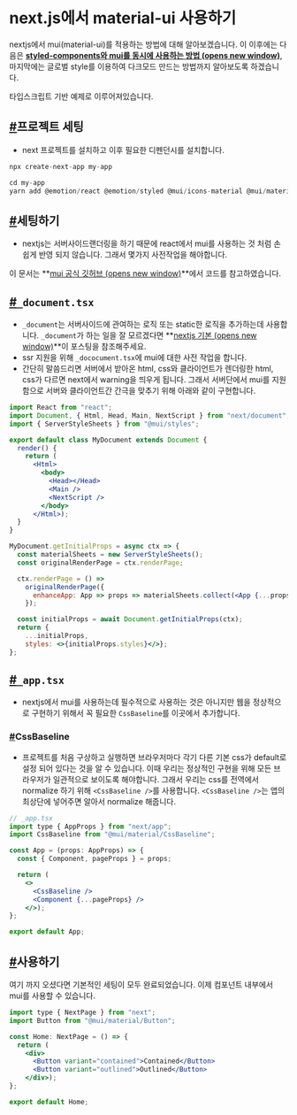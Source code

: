 # **next.js에서 material-ui 사용하기**

nextjs에서 mui(material-ui)를 적용하는 방법에 대해 알아보겠습니다. 이 이후에는 다음은 **[styled-components와 mui를 동시에 사용하는 방법 (opens new window)](https://kyounghwan01.github.io/blog/React/next/mui-styled)**, 마지막에는 글로벌 style를 이용하여 다크모드 만드는 방법까지 알아보도록 하겠습니다.

타입스크립트 기반 예제로 이루어져있습니다.

## **[#](https://kyounghwan01.github.io/blog/React/next/mui/#%E1%84%91%E1%85%B3%E1%84%85%E1%85%A9%E1%84%8C%E1%85%A6%E1%86%A8%E1%84%90%E1%85%B3-%E1%84%89%E1%85%A6%E1%84%90%E1%85%B5%E1%86%BC)프로젝트 세팅**

- next 프로젝트를 설치하고 이후 필요한 디펜던시를 설치합니다.

```jsx
npx create-next-app my-app

cd my-app
yarn add @emotion/react @emotion/styled @mui/icons-material @mui/material @mui/styles
```

## **[#](https://kyounghwan01.github.io/blog/React/next/mui/#%E1%84%89%E1%85%A6%E1%84%90%E1%85%B5%E1%86%BC%E1%84%92%E1%85%A1%E1%84%80%E1%85%B5)세팅하기**

- nextjs는 서버사이드랜더링을 하기 때문에 react에서 mui를 사용하는 것 처럼 손쉽게 반영 되지 않습니다. 그래서 몇가지 사전작업을 해야합니다.

이 문서는 **[mui 공식 깃허브 (opens new window)](https://github.com/mui-org/material-ui/tree/master/examples/nextjs)**에서 코드를 참고하였습니다.

## **[#](https://kyounghwan01.github.io/blog/React/next/mui/#document-tsx)`_document.tsx`**

- `_document`는 서버사이드에 관여하는 로직 또는 static한 로직을 추가하는데 사용합니다. `_document`가 하는 일을 잘 모르겠다면 **[nextjs 기본 (opens new window)](https://kyounghwan01.github.io/blog/React/next/basic/#document-tsx)**이 포스팅을 참조해주세요.
- ssr 지원을 위해 `_dococument.tsx`에 mui에 대한 사전 작업을 합니다.
- 간단히 말씀드리면 서버에서 받아온 html, css와 클라이언트가 렌더링한 html, css가 다르면 next에서 warning을 띄우게 됩니다. 그래서 서버단에서 mui를 지원함으로 서버와 클라이언트간 간극을 맞추기 위해 아래와 같이 구현합니다.

```jsx
import React from "react";
import Document, { Html, Head, Main, NextScript } from "next/document";
import { ServerStyleSheets } from "@mui/styles";

export default class MyDocument extends Document {
  render() {
    return (
      <Html>
        <body>
          <Head></Head>
          <Main />
          <NextScript />
        </body>
      </Html>);
  }
}

MyDocument.getInitialProps = async ctx => {
  const materialSheets = new ServerStyleSheets();
  const originalRenderPage = ctx.renderPage;

  ctx.renderPage = () =>
    originalRenderPage({
      enhanceApp: App => props => materialSheets.collect(<App {...props} />)
    });

  const initialProps = await Document.getInitialProps(ctx);
  return {
    ...initialProps,
    styles: <>{initialProps.styles}</>};
};

```

## **[#](https://kyounghwan01.github.io/blog/React/next/mui/#app-tsx)`_app.tsx`**

- nextjs에서 mui를 사용하는데 필수적으로 사용하는 것은 아니지만 웹을 정상적으로 구현하기 위해서 꼭 필요한 `CssBaseline`를 이곳에서 추가합니다.

### **[#](https://kyounghwan01.github.io/blog/React/next/mui/#cssbaseline)CssBaseline**

- 프로젝트를 처음 구상하고 실행하면 브라우저마다 각기 다른 기본 css가 default로 설정 되어 있다는 것을 알 수 있습니다. 이때 우리는 정상적인 구현을 위해 모든 브라우저가 일관적으로 보이도록 해야합니다. 그래서 우리는 css를 전역에서 normalize 하기 위해 `<CssBaseline />`를 사용합니다. `<CssBaseline />`는 앱의 최상단에 넣어주면 알아서 normalize 해줍니다.

```jsx
// _app.tsx
import type { AppProps } from "next/app";
import CssBaseline from "@mui/material/CssBaseline";

const App = (props: AppProps) => {
  const { Component, pageProps } = props;

  return (
    <>
      <CssBaseline />
      <Component {...pageProps} />
    </>);
};

export default App;
```

## **[#](https://kyounghwan01.github.io/blog/React/next/mui/#%E1%84%89%E1%85%A1%E1%84%8B%E1%85%AD%E1%86%BC%E1%84%92%E1%85%A1%E1%84%80%E1%85%B5)사용하기**

여기 까지 오셨다면 기본적인 세팅이 모두 완료되었습니다. 이제 컴포넌트 내부에서 mui를 사용할 수 있습니다.

```jsx
import type { NextPage } from "next";
import Button from "@mui/material/Button";

const Home: NextPage = () => {
  return (
    <div>
      <Button variant="contained">Contained</Button>
      <Button variant="outlined">Outlined</Button>
    </div>);
};

export default Home;
```